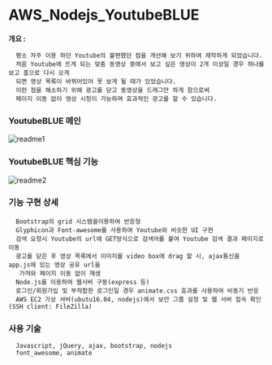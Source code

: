 # AWS_Nodejs_YoutubeBLUE

**개요 :**

      평소 자주 이용 하던 Youtube의 불편했던 점을 개선해 보기 위하여 제작하게 되었습니다. 
      처음 Youtube에 뜨게 되는 맞춤 동영상 중에서 보고 싶은 영상이 2개 이상일 경우 하나를 보고 홈으로 다시 오게 
      되면 영상 목록이 바뀌어있어 못 보게 될 때가 있었습니다. 
      이런 점을 해소하기 위해 광고를 닫고 동영상을 드래그만 하게 함으로써 
      페이지 이동 없이 영상 시청이 가능하며 효과적인 광고를 할 수 있습니다.
      
      
      
      
      
### YoutubeBLUE 메인



![readme1](https://user-images.githubusercontent.com/28284285/50890520-b2647780-143d-11e9-8454-0f8369123888.png)







### YoutubeBLUE 핵심 기능


![readme2](https://user-images.githubusercontent.com/28284285/50890562-cb6d2880-143d-11e9-8ae4-45ed4ed2feb8.JPG)






### 기능 구현 상세
      
      
      Bootstrap의 grid 시스템을이용하여 반응형
      Glyphicon과 Font-awesome를 사용하여 Youtube와 비슷한 UI 구현
      검색 요청시 Youtube의 url에 GET방식으로 검색어를 붙여 Youtube 검색 결과 페이지로 이동
      광고를 닫은 후 영상 목록에서 이미지를 video box에 drag 할 시, ajax통신을 app.js에 있는 영상 공유 url을 
       가져와 페이지 이동 없이 재생
      Node.js를 이용하여 웹서버 구동(express 등)
      로그인/회원가입 및 부적합한 로그인일 경우 animate.css 효과를 사용하여 비동기 반응
      AWS EC2 가상 서버(ubutu16.04, nodejs)에서 보안 그룹 설정 및 웹 서버 접속 확인 (SSH client: FileZilla)
      





### 사용 기술


      Javascript, jQuery, ajax, bootstrap, nodejs
      font_awesome, animate

